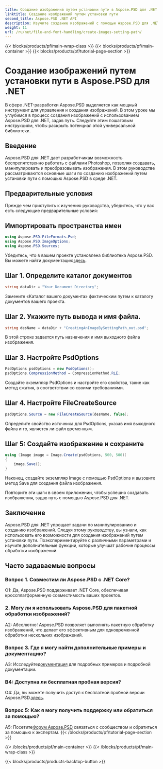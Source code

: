 ```yaml
---
title: Создание изображений путем установки пути в Aspose.PSD для .NET
linktitle: Создание изображений путем установки пути
second_title: Aspose.PSD .NET API
description: Изучите создание изображений с помощью Aspose.PSD для .NET. Следуйте нашему пошаговому руководству и раскройте потенциал этой мощной библиотеки.
weight: 11
url: /ru/net/file-and-font-handling/create-images-setting-path/
---
```


{{< blocks/products/pf/main-wrap-class >}}
{{< blocks/products/pf/main-container >}}
{{< blocks/products/pf/tutorial-page-section >}}

# Создание изображений путем установки пути в Aspose.PSD для .NET

В сфере .NET-разработки Aspose.PSD выделяется как мощный инструмент для управления и создания изображений. В этом уроке мы углубимся в процесс создания изображений с использованием Aspose.PSD для .NET, задав путь. Следуйте этим пошаговым инструкциям, чтобы раскрыть потенциал этой универсальной библиотеки.

## Введение

Aspose.PSD для .NET дает разработчикам возможность беспрепятственно работать с файлами Photoshop, позволяя создавать, манипулировать и преобразовывать изображения. В этом руководстве рассматриваются основные шаги по созданию изображений путем установки пути с помощью Aspose.PSD в среде .NET.

## Предварительные условия

Прежде чем приступить к изучению руководства, убедитесь, что у вас есть следующие предварительные условия:

## Импортировать пространства имен

```csharp
using Aspose.PSD.FileFormats.Psd;
using Aspose.PSD.ImageOptions;
using Aspose.PSD.Sources;
```

Убедитесь, что в вашем проекте установлена библиотека Aspose.PSD. Вы можете найти документацию[здесь](https://reference.aspose.com/psd/net/).

## Шаг 1. Определите каталог документов

```csharp
string dataDir = "Your Document Directory";
```

Замените «Каталог вашего документа» фактическим путем к каталогу документов вашего проекта.

## Шаг 2. Укажите путь вывода и имя файла.

```csharp
string desName = dataDir + "CreatingAnImageBySettingPath_out.psd";
```

В этой строке задается путь назначения и имя выходного файла изображения.

## Шаг 3. Настройте PsdOptions

```csharp
PsdOptions psdOptions = new PsdOptions();
psdOptions.CompressionMethod = CompressionMethod.RLE;
```

Создайте экземпляр PsdOptions и настройте его свойства, такие как метод сжатия, в соответствии со своими требованиями.

## Шаг 4. Настройте FileCreateSource

```csharp
psdOptions.Source = new FileCreateSource(desName, false);
```

Определите свойство источника для PsdOptions, указав имя выходного файла и то, является ли файл временным.

## Шаг 5: Создайте изображение и сохраните

```csharp
using (Image image = Image.Create(psdOptions, 500, 500))
{
    image.Save();
}
```

Наконец, создайте экземпляр Image с помощью PsdOptions и вызовите метод Save для создания файла изображения.

Повторите эти шаги в своем приложении, чтобы успешно создавать изображения, задав путь с помощью Aspose.PSD для .NET.

## Заключение

Aspose.PSD для .NET упрощает задачи по манипулированию и созданию изображений. Следуя этому руководству, вы узнали, как использовать его возможности для создания изображений путем установки пути. Поэкспериментируйте с различными параметрами и изучите дополнительные функции, которые улучшат рабочие процессы обработки изображений.

## Часто задаваемые вопросы

### Вопрос 1. Совместим ли Aspose.PSD с .NET Core?

О1: Да, Aspose.PSD поддерживает .NET Core, обеспечивая кроссплатформенную совместимость ваших проектов.

### 2. Могу ли я использовать Aspose.PSD для пакетной обработки изображений?

А2: Абсолютно! Aspose.PSD позволяет выполнять пакетную обработку изображений, что делает его эффективным для одновременной обработки нескольких изображений.

### Вопрос 3. Где я могу найти дополнительные примеры и документацию?

 A3: Исследуйте[документация](https://reference.aspose.com/psd/net/) для подробных примеров и подробной документации.

### В4: Доступна ли бесплатная пробная версия?

 О4: Да, вы можете получить доступ к бесплатной пробной версии Aspose.PSD.[здесь](https://releases.aspose.com/).

### Вопрос 5: Как я могу получить поддержку или обратиться за помощью?

 A5: Посетите[Форум Aspose.PSD](https://forum.aspose.com/c/psd/34) связаться с сообществом и обратиться за помощью к экспертам.
{{< /blocks/products/pf/tutorial-page-section >}}

{{< /blocks/products/pf/main-container >}}
{{< /blocks/products/pf/main-wrap-class >}}

{{< blocks/products/products-backtop-button >}}
